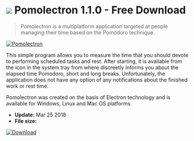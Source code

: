 # ![](https://cdn.softexe.net/static/icon/0/pomolectron-10487.png) Pomolectron 1.1.0 - Free Download

> Pomolectron is a multiplatform application targeted at people managing their time based on the Pomodoro technique.

[![Pomolectron](https://gallery.dpcdn.pl/imgc/Tools/81388/g_-_420x350_1.5_-_x0119ff3e-292b-45db-ab33-1fbd454d7be8.png)](https://softexe.net/win/system/clock/pomolectron:pRdhg.html)

This simple program allows you to measure the time that you should devote to performing scheduled tasks and rest. After starting, it is available from the icon in the system tray from where discreetly informs you about the elapsed time Pomodoro, short and long breaks. Unfortunately, the application does not have any option of any notifications about the finished work or rest time.
 
 Pomolectron was created on the basis of Electron technology and is available for Windows, Linux and Mac OS platforms.


- **Update:** Mar 25 2018
- **File size:** 

[![Download](https://cdn.softexe.net/static/img/download.png)](https://softexe.net/win/system/clock/pomolectron:pRdhg.html)

